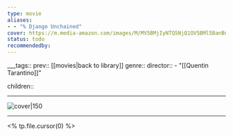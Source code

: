 ```yaml
---
type: movie
aliases:
- - "% Django Unchained"
cover: https://m.media-amazon.com/images/M/MV5BMjIyNTQ5NjQ1OV5BMl5BanBnXkFtZTcwODg1MDU4OA@@._V1_SX300.jpg
status: todo
recommendedby:
---
```

___tags:: prev:: [[movies|back to library]]
genre::
director::   - "[[Quentin Tarantino]]"

children::
___
![cover|150](https://m.media-amazon.com/images/M/MV5BMjIyNTQ5NjQ1OV5BMl5BanBnXkFtZTcwODg1MDU4OA@@._V1_SX300.jpg)
___
<% tp.file.cursor(0) %>
